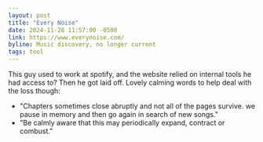 ```yaml
---
layout: post
title: "Every Noise"
date: 2024-11-28 11:57:00 -0500
link: https://www.everynoise.com/
byline: Music discovery, no longer current
tags: tool
---
```

This guy used to work at spotify, and the website relied on internal tools he had access to? Then he got laid off. Lovely calming words to help deal with the loss though:
- "Chapters sometimes close abruptly and not all of the pages survive. we pause in memory and then go again in search of new songs."
- "Be calmly aware that this may periodically expand, contract or combust."